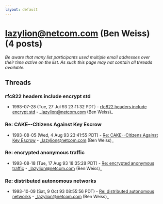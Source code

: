 ```yaml
---
layout: default
---
```


# lazylion@netcom.com (Ben Weiss) (4 posts)

_Be aware that many list participants used multiple email addresses over their time active on the list. As such this page may not contain all threads available._

## Threads

### rfc822 headers include encrypt std
+ 1993-07-28 (Tue, 27 Jul 93 23:11:32 PDT) - [rfc822 headers include encrypt std](/archive/1993/07/b79fed780e8dcb7e5be70022e1d868440fca46e62bc2072f4384154b6fece02c) - _lazylion@netcom.com (Ben Weiss)_

### Re: CAKE--Citizens Against Key Escrow
+ 1993-08-05 (Wed, 4 Aug 93 23:41:55 PDT) - [Re: CAKE--Citizens Against Key Escrow](/archive/1993/08/9239a3659efa5206c4b1d457b244a29a133865a82f9e2f498fcc89d548256bdd) - _lazylion@netcom.com (Ben Weiss)_

### Re: encrypted anonymous traffic
+ 1993-08-18 (Tue, 17 Aug 93 18:35:28 PDT) - [Re: encrypted anonymous traffic](/archive/1993/08/0aecdb2706935267dab72da7922e42e5bc80683ccb0d570cf827722cf8b2e3e8) - _lazylion@netcom.com (Ben Weiss)_

### Re: distributed autonomous networks
+ 1993-10-09 (Sat, 9 Oct 93 08:55:56 PDT) - [Re: distributed autonomous networks](/archive/1993/10/a6f5cabdb2b8418c5a69ab4005588857aa7eb3b0e7dbec852afb1e1a2569c07b) - _lazylion@netcom.com (Ben Weiss)_

